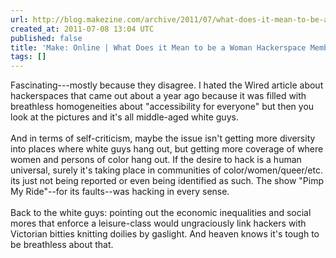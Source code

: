 ```yaml
---
url: http://blog.makezine.com/archive/2011/07/what-does-it-mean-to-be-a-woman-hackerspace-member.html
created_at: 2011-07-08 13:04 UTC
published: false
title: 'Make: Online | What Does it Mean to be a Woman Hackerspace Member?'
tags: []
---
```


Fascinating---mostly because they disagree. I hated the Wired article about hackerspaces that came out about a year ago because it was filled with breathless homogeneities about "accessibility for everyone" but then you look at the pictures and it's all middle-aged white guys.<br><br>And in terms of self-criticism, maybe the issue isn't getting more diversity into places where white guys hang out, but getting more coverage of where women and persons of color hang out. If the desire to hack is a human universal, surely it's taking place in communities of color/women/queer/etc. its just not being reported or even being identified as such. The show "Pimp My Ride"--for its faults--was hacking in every sense.  <br><br>Back to the white guys: pointing out the economic inequalities and social mores that enforce a leisure-class would ungraciously link hackers with Victorian bitties knitting doilies by gaslight. And heaven knows it's tough to be breathless about that.
